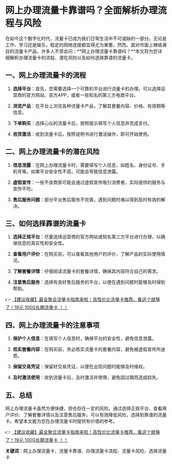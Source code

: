 # 网上办理流量卡靠谱吗？全面解析办理流程与风险

在如今这个数字化时代，流量卡已成为我们日常生活中不可或缺的一部分。无论是工作、学习还是娱乐，稳定的网络连接都显得尤为重要。然而，面对市面上琳琅满目的流量卡产品，许多人不禁会问：**网上办理流量卡靠谱吗？**本文将为您详细解析办理流量卡的流程、潜在风险以及如何选择靠谱的流量卡。

## 一、网上办理流量卡的流程

1. **选择平台**：首先，您需要选择一个可靠的平台进行流量卡的办理。可以选择运营商的官方网站、官方APP，或者一些知名的第三方电商平台。
   
2. **浏览产品**：在平台上浏览各种流量卡产品，了解其套餐内容、价格、有效期等信息。

3. **下单购买**：选择心仪的流量卡后，按照提示填写个人信息并完成支付。

4. **收货激活**：收到流量卡后，按照说明书进行激活操作，即可开始使用。

## 二、网上办理流量卡的潜在风险

1. **信息泄露**：在网上办理流量卡时，需要填写个人信息，如姓名、身份证号、手机号等。如果平台安全性不高，可能会导致信息泄露。

2. **虚假宣传**：一些不良商家可能会通过虚假宣传吸引消费者，实际提供的服务与宣传不符。

3. **售后服务问题**：部分平台售后服务不完善，遇到问题时难以得到及时有效的解决。

## 三、如何选择靠谱的流量卡

1. **选择正规平台**：尽量选择运营商的官方网站或知名第三方平台进行办理，以确保信息的真实性和安全性。

2. **查看用户评价**：在购买前，可以查看其他用户的评价，了解产品的实际使用情况。

3. **了解套餐详情**：仔细阅读流量卡的套餐详情，确保其内容符合自己的需求。

4. **注意售后服务**：选择有良好售后服务的平台，以便在遇到问题时能够及时得到帮助。

👉 [【建议收藏】最全聚合流量卡指南来啦！高性价比流量卡推荐，看这个就够了！19元 100G长期流量卡 ！！](https://bit.ly/Liuliangka)

## 四、网上办理流量卡的注意事项

1. **保护个人信息**：在填写个人信息时，确保平台的安全性，避免信息泄露。

2. **核实套餐内容**：在购买前，务必核实流量卡的套餐内容，避免被虚假宣传所迷惑。

3. **保留交易凭证**：保留好交易凭证，以便在出现问题时能够及时维权。

4. **及时激活使用**：收到流量卡后，及时激活并使用，避免因过期而造成损失。

## 五、总结

网上办理流量卡虽然方便快捷，但也存在一定的风险。通过选择正规平台、查看用户评价、了解套餐详情以及注意售后服务，可以有效降低风险，选择到靠谱的流量卡。希望本文能为您在办理流量卡时提供有价值的参考。

👉 [【建议收藏】最全聚合流量卡指南来啦！高性价比流量卡推荐，看这个就够了！19元 100G长期流量卡 ！！](https://bit.ly/Liuliangka)

**关键词**：网上办理流量卡、流量卡靠谱、办理流量卡流程、流量卡风险、选择流量卡
